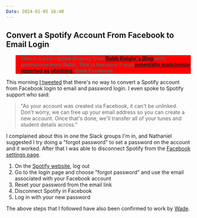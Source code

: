 ```yaml
---
Date: 2024-01-05 16:40
---
```


## Convert a Spotify Account From Facebook to Email Login

<blockquote style="background-color:red;font-style:normal;font-weight:bold;">
<p>This is a post ripped directly from <a href="https://rknight.me/blog/convert-spotify-facebook-to-email-login/">Robb Knight's Blog</a> with permission from Robb. This is because it was <a href="https://social.lol/@robb/111704215593992932">potentally maliciously reported as phishing.</a> Fuck Facebook.</p>
</blockquote>

This morning [I tweeted](https://hellsite.rknight.me/976392265374535680/) that there's no way to convert a Spotify account from Facebook login to email and password login. I even spoke to Spotify support who said:

> "As your account was created via Facebook, it can't be unlinked. Don't worry, we can free up your email address so you can create a new account. Once that's done, we'll transfer all of your tunes and student details across."

I complained about this in one the Slack groups I'm in, and Nathaniel suggested I try doing a "forgot password" to set a password on the account and it worked. After that I was able to disconnect Spotify from the [Facebook settings page](https://www.facebook.com/settings?tab=applications).

1. On the [Spotify website](https://open.spotify.com/?), log out
2. Go to the login page and choose "forgot password" and use the email associated with your Facebook account
3. Reset your password from the email link
4. Disconnect Spotify in Facebook
5. Log in with your new password

The above steps that I followed have also been confirmed to work by [Wade](https://www.iwader.co.uk/).